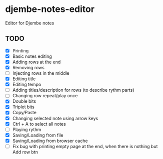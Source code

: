 # djembe-notes-editor
Editor for Djembe notes

## TODO

- [x] Printing
- [x] Basic notes editing
- [x] Adding rows at the end
- [x] Removing rows
- [ ] Injecting rows in the middle
- [x] Editing title
- [x] Editing tempo
- [ ] Adding titles/description for rows (to describe rythm parts)
- [ ] Changing row repeat/play once
- [x] Double bits
- [x] Triplet bits
- [x] Copy/Paste
- [x] Changing selected note using arrow keys
- [x] Ctrl + A to select all notes
- [ ] Playing rythm
- [x] Saving/Loading from file
- [x] Saving/Loading from browser cache
- [ ] Fix bug with printing empty page at the end, when there is nothing but Add row btn
